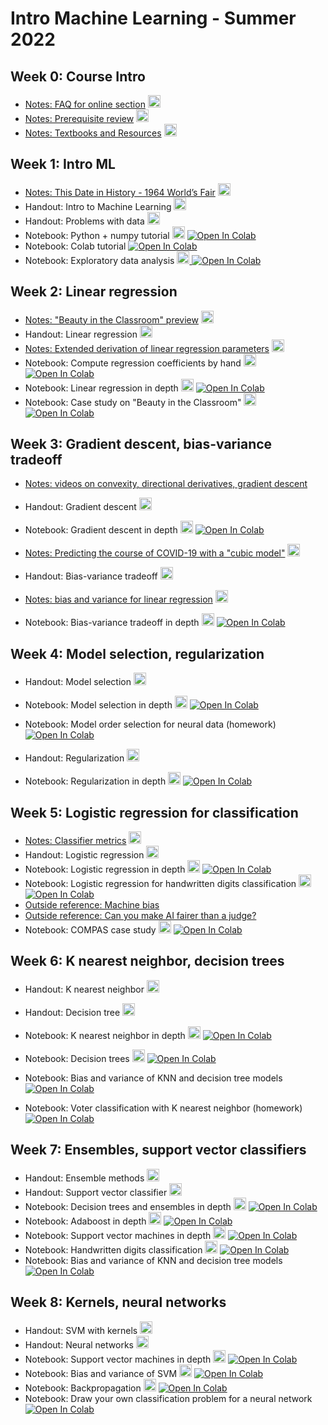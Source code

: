# Intro Machine Learning - Summer 2022


## Week 0: Course Intro

* [Notes: FAQ for online section](notes/0-online-faq) <a href="notes/0-online-faq.pdf"><img src="/intro-ml-tss21/pdf.svg" alt="PDF" height="20px"></a>
* [Notes: Prerequisite review](notes/0-prerequisite-review) <a href="notes/0-prerequisite-review.pdf"><img src="/intro-ml-tss21/pdf.svg" alt="PDF" height="20px"></a>
* [Notes: Textbooks and Resources](notes/0-books) <a href="notes/0-books.pdf"><img src="/intro-ml-tss21/pdf.svg" alt="PDF" height="20px"></a>


## Week 1: Intro ML

* [Notes: This Date in History - 1964 World’s Fair](notes/1-handwritten-digits) <a href="notes/1-handwritten-digits.pdf"><img src="/intro-ml-tss21/pdf.svg" alt="PDF" height="20px"></a>
* Handout: Intro to Machine Learning <a href="slides/1-intro-ml.pdf"><img src="/intro-ml-tss21/pdf.svg" alt="PDF" height="20px"></a>
* Handout: Problems with data <a href="slides/1-explore-data.pdf"><img src="/intro-ml-tss21/pdf.svg" alt="PDF" height="20px"></a>
* Notebook: Python + numpy tutorial <a href="https://github.com/ffund/ml-notebooks/raw/master/notebooks/1-python-numpy-tutorial.pdf"><img src="/intro-ml-tss21/pdf.svg" alt="PDF" height="20px"></a>  [![Open In Colab](https://colab.research.google.com/assets/colab-badge.svg)](https://colab.research.google.com/github/ffund/ml-notebooks/blob/master/notebooks/1-python-numpy-tutorial.ipynb)
* Notebook: Colab tutorial [![Open In Colab](https://colab.research.google.com/assets/colab-badge.svg)](https://colab.research.google.com/github/ffund/ml-notebooks/blob/master/notebooks/1-colab-tour.ipynb)
* Notebook: Exploratory data analysis <a href="https://github.com/ffund/ml-notebooks/raw/master/notebooks/1-exploratory-data-analysis.pdf"><img src="/intro-ml-tss21/pdf.svg" alt="PDF" height="20px"> [![Open In Colab](https://colab.research.google.com/assets/colab-badge.svg)](https://colab.research.google.com/github/ffund/ml-notebooks/blob/master/notebooks/1-exploratory-data-analysis.ipynb)


## Week 2: Linear regression

* [Notes: "Beauty in the Classroom" preview](notes/2-beauty-classroom-case-study) <a href="notes/2-beauty-classroom-case-study.pdf"><img src="/intro-ml-tss21/pdf.svg" alt="PDF" height="20px"></a>
* Handout: Linear regression <a href="slides/2-linear.pdf"><img src="/intro-ml-tss21/pdf.svg" alt="PDF" height="20px"></a>
* [Notes: Extended derivation of linear regression parameters](notes/2-linear-extended-derivation) <a href="notes/2-linear-extended-derivation.pdf"><img src="/intro-ml-tss21/pdf.svg" alt="PDF" height="20px"></a>
* Notebook: Compute regression coefficients by hand <a href="https://github.com/ffund/ml-notebooks/raw/master/notebooks/2-compute-by-hand.pdf"><img src="/intro-ml-tss21/pdf.svg" alt="PDF" height="20px"></a> [![Open In Colab](https://colab.research.google.com/assets/colab-badge.svg)](https://colab.research.google.com/github/ffund/ml-notebooks/blob/master/notebooks/2-compute-by-hand.ipynb)
* Notebook: Linear regression in depth <a href="https://github.com/ffund/ml-notebooks/raw/master/notebooks/2-linear-regression-deep-dive.pdf"><img src="/intro-ml-tss21/pdf.svg" alt="PDF" height="20px"></a>  [![Open In Colab](https://colab.research.google.com/assets/colab-badge.svg)](https://colab.research.google.com/github/ffund/ml-notebooks/blob/master/notebooks/2-linear-regression-deep-dive.ipynb)
* Notebook: Case study on "Beauty in the Classroom" <a href="https://github.com/ffund/ml-notebooks/raw/master/notebooks/2-linear-regression-case-study.pdf"><img src="/intro-ml-tss21/pdf.svg" alt="PDF" height="20px"></a>  [![Open In Colab](https://colab.research.google.com/assets/colab-badge.svg)](https://colab.research.google.com/github/ffund/ml-notebooks/blob/master/notebooks/2-linear-regression-case-study.ipynb)

## Week 3: Gradient descent, bias-variance tradeoff

* [Notes: videos on convexity, directional derivatives, gradient descent](notes/2-gd-background-videos)
* Handout: Gradient descent <a href="slides/3-gradient-descent.pdf"><img src="/intro-ml-tss21/pdf.svg" alt="PDF" height="20px"></a>
* Notebook: Gradient descent in depth <a href="https://github.com/ffund/ml-notebooks/raw/master/notebooks/3-gradient-descent-deep-dive.pdf"><img src="/intro-ml-tss21/pdf.svg" alt="PDF" height="20px"></a>  [![Open In Colab](https://colab.research.google.com/assets/colab-badge.svg)](https://colab.research.google.com/github/ffund/ml-notebooks/blob/master/notebooks/3-gradient-descent-deep-dive.ipynb)


* [Notes: Predicting the course of COVID-19 with a "cubic model"](notes/3-cubic-model) <a href="notes/3-cubic-model.pdf"><img src="/intro-ml-tss21/pdf.svg" alt="PDF" height="20px"></a>
* Handout: Bias-variance tradeoff <a href="slides/3-bias-variance-tradeoff.pdf"><img src="/intro-ml-tss21/pdf.svg" alt="PDF" height="20px"></a>
* [Notes: bias and variance for linear regression](notes/3-linear-regression-bias-variance)  <a href="notes/3-linear-regression-bias-variance.pdf"><img src="/intro-ml-tss21/pdf.svg" alt="PDF" height="20px"></a>
* Notebook: Bias-variance tradeoff in depth <a href="https://github.com/ffund/ml-notebooks/raw/master/notebooks/3-bias-variance-deep-dive.pdf"><img src="/intro-ml-tss21/pdf.svg" alt="PDF" height="20px"></a>  [![Open In Colab](https://colab.research.google.com/assets/colab-badge.svg)](https://colab.research.google.com/github/ffund/ml-notebooks/blob/master/notebooks/3-bias-variance-deep-dive.ipynb)


## Week 4: Model selection, regularization

* Handout: Model selection <a href="slides/4-model-order.pdf"><img src="/intro-ml-tss21/pdf.svg" alt="PDF" height="20px"></a>
* Notebook: Model selection in depth <a href="https://github.com/ffund/ml-notebooks/raw/master/notebooks/4-model-selection.pdf"><img src="/intro-ml-tss21/pdf.svg" alt="PDF" height="20px"></a>  [![Open In Colab](https://colab.research.google.com/assets/colab-badge.svg)](https://colab.research.google.com/github/ffund/ml-notebooks/blob/master/notebooks/4-model-selection.ipynb)
* Notebook: Model order selection for neural data (homework)  [![Open In Colab](https://colab.research.google.com/assets/colab-badge.svg)](https://colab.research.google.com/github/ffund/ml-notebooks/blob/master/notebooks/4-neural-model-selection-hw.ipynb)

* Handout: Regularization <a href="slides/4-regularization.pdf"><img src="/intro-ml-tss21/pdf.svg" alt="PDF" height="20px"></a>
* Notebook: Regularization in depth <a href="https://github.com/ffund/ml-notebooks/raw/master/notebooks/4-regularization-deep-dive.pdf"><img src="/intro-ml-tss21/pdf.svg" alt="PDF" height="20px"></a>  [![Open In Colab](https://colab.research.google.com/assets/colab-badge.svg)](https://colab.research.google.com/github/ffund/ml-notebooks/blob/master/notebooks/4-regularization-deep-dive.ipynb)

## Week 5: Logistic regression for classification

* [Notes: Classifier metrics](notes/5-classifier-metrics.html) <a href="notes/5-classifier-metrics.pdf"><img src="/intro-ml-tss21/pdf.svg" alt="PDF" height="20px"></a>
* Handout: Logistic regression <a href="slides/5-logistic-regression.pdf"><img src="/intro-ml-tss21/pdf.svg" alt="PDF" height="20px"></a>
* Notebook: Logistic regression in depth <a href="https://github.com/ffund/ml-notebooks/raw/master/notebooks/5-logistic-regression-in-depth.pdf"><img src="/intro-ml-tss21/pdf.svg" alt="PDF" height="20px"></a>  [![Open In Colab](https://colab.research.google.com/assets/colab-badge.svg)](https://colab.research.google.com/github/ffund/ml-notebooks/blob/master/notebooks/5-logistic-regression-in-depth.ipynb)
* Notebook: Logistic regression for handwritten digits classification <a href="https://github.com/ffund/ml-notebooks/raw/master/notebooks/5-logistic-regression-digits.pdf"><img src="/intro-ml-tss21/pdf.svg" alt="PDF" height="20px"></a>  [![Open In Colab](https://colab.research.google.com/assets/colab-badge.svg)](https://colab.research.google.com/github/ffund/ml-notebooks/blob/master/notebooks/5-logistic-regression-digits.ipynb)
* [Outside reference: Machine bias](https://www.propublica.org/article/machine-bias-risk-assessments-in-criminal-sentencing)
* [Outside reference: Can you make AI fairer than a judge?](https://www.technologyreview.com/2019/10/17/75285/ai-fairer-than-judge-criminal-risk-assessment-algorithm/)
* Notebook: COMPAS case study <a href="https://github.com/ffund/ml-notebooks/raw/master/notebooks/5-compas-case-study.pdf"><img src="/intro-ml-tss21/pdf.svg" alt="PDF" height="20px"></a>  [![Open In Colab](https://colab.research.google.com/assets/colab-badge.svg)](https://colab.research.google.com/github/ffund/ml-notebooks/blob/master/notebooks/5-compas-case-study.ipynb)

## Week 6: K nearest neighbor, decision trees

* Handout: K nearest neighbor <a href="slides/6-knn.pdf"><img src="/intro-ml-tss21/pdf.svg" alt="PDF" height="20px"></a>
* Handout: Decision tree <a href="slides/6-tree.pdf"><img src="/intro-ml-tss21/pdf.svg" alt="PDF" height="20px"></a>
* Notebook: K nearest neighbor in depth <a href="https://github.com/ffund/ml-notebooks/raw/master/notebooks/6-k-nearest-neighbors-in-depth.pdf"><img src="/intro-ml-tss21/pdf.svg" alt="PDF" height="20px"></a>  [![Open In Colab](https://colab.research.google.com/assets/colab-badge.svg)](https://colab.research.google.com/github/ffund/ml-notebooks/blob/master/notebooks/6-k-nearest-neighbors-in-depth.ipynb)
* Notebook: Decision trees <a href="https://github.com/ffund/ml-notebooks/raw/master/notebooks/6-decision-trees.pdf"><img src="/intro-ml-tss21/pdf.svg" alt="PDF" height="20px"></a>  [![Open In Colab](https://colab.research.google.com/assets/colab-badge.svg)](https://colab.research.google.com/github/ffund/ml-notebooks/blob/master/notebooks/6-decision-trees.ipynb)
* Notebook: Bias and variance of KNN and decision tree models [![Open In Colab](https://colab.research.google.com/assets/colab-badge.svg)](https://colab.research.google.com/github/ffund/ml-notebooks/blob/master/notebooks/6-knn-tree-bias-variance.ipynb)

* Notebook: Voter classification with K nearest neighbor (homework)  [![Open In Colab](https://colab.research.google.com/assets/colab-badge.svg)](https://colab.research.google.com/github/ffund/ml-notebooks/blob/master/notebooks/6-knn-voter-classification-hw.ipynb)

## Week 7: Ensembles, support vector classifiers

* Handout: Ensemble methods <a href="slides/7-ensemble.pdf"><img src="/intro-ml-tss21/pdf.svg" alt="PDF" height="20px"></a>
* Handout: Support vector classifier <a href="slides/7-svm.pdf"><img src="/intro-ml-tss21/pdf.svg" alt="PDF" height="20px"></a>
* Notebook: Decision trees and ensembles in depth <a href="https://github.com/ffund/ml-notebooks/raw/master/notebooks//7-trees-ensembles-in-depth.pdf"><img src="/intro-ml-tss21/pdf.svg" alt="PDF" height="20px"></a>  [![Open In Colab](https://colab.research.google.com/assets/colab-badge.svg)](https://colab.research.google.com/github/ffund/ml-notebooks/blob/master/notebooks/7-trees-ensembles-in-depth.ipynb)
* Notebook: Adaboost in depth <a href="https://github.com/ffund/ml-notebooks/raw/master/notebooks/7-demo-adaboost.pdf"><img src="/intro-ml-tss21/pdf.svg" alt="PDF" height="20px"></a>  [![Open In Colab](https://colab.research.google.com/assets/colab-badge.svg)](https://colab.research.google.com/github/ffund/ml-notebooks/blob/master/notebooks/7-demo-adaboost.ipynb)
* Notebook: Support vector machines in depth <a href="https://github.com/ffund/ml-notebooks/raw/master/notebooks/7-svm-pre-kernel.pdf"><img src="/intro-ml-tss21/pdf.svg" alt="PDF" height="20px"></a>  [![Open In Colab](https://colab.research.google.com/assets/colab-badge.svg)](https://colab.research.google.com/github/ffund/ml-notebooks/blob/master/notebooks/7-svm-pre-kernel.ipynb)
* Notebook: Handwritten digits classification <a href="https://github.com/ffund/ml-notebooks/raw/master/notebooks/7-demo-digits-classifiers.pdf"><img src="/intro-ml-tss21/pdf.svg" alt="PDF" height="20px"></a>  [![Open In Colab](https://colab.research.google.com/assets/colab-badge.svg)](https://colab.research.google.com/github/ffund/ml-notebooks/blob/master/notebooks/7-demo-digits-classifiers.ipynb)
* Notebook: Bias and variance of KNN and decision tree models [![Open In Colab](https://colab.research.google.com/assets/colab-badge.svg)](https://colab.research.google.com/github/ffund/ml-notebooks/blob/master/notebooks/7-knn-tree-bias-variance.ipynb)


## Week 8: Kernels, neural networks

* Handout: SVM with kernels <a href="slides/8-svm-kernel.pdf"><img src="/intro-ml-tss21/pdf.svg" alt="PDF" height="20px"></a>
* Handout: Neural networks <a href="slides/8-neural.pdf"><img src="/intro-ml-tss21/pdf.svg" alt="PDF" height="20px"></a>
* Notebook: Support vector machines in depth <a href="https://github.com/ffund/ml-notebooks/raw/master/notebooks/8-svm-with-kernel.pdf"><img src="/intro-ml-tss21/pdf.svg" alt="PDF" height="20px"></a>  [![Open In Colab](https://colab.research.google.com/assets/colab-badge.svg)](https://colab.research.google.com/github/ffund/ml-notebooks/blob/master/notebooks/8-svm-with-kernel.ipynb)
* Notebook: Bias and variance of SVM <a href="https://github.com/ffund/ml-notebooks/raw/master/notebooks/8-svm-bias-variance.pdf"><img src="/intro-ml-tss21/pdf.svg" alt="PDF" height="20px"></a>  [![Open In Colab](https://colab.research.google.com/assets/colab-badge.svg)](https://colab.research.google.com/github/ffund/ml-notebooks/blob/master/notebooks/8-svm-bias-variance.ipynb)
* Notebook: Backpropagation <a href="https://github.com/ffund/ml-notebooks/raw/master/notebooks/8-demo-backprop.pdf"><img src="/intro-ml-tss21/pdf.svg" alt="PDF" height="20px"></a>  [![Open In Colab](https://colab.research.google.com/assets/colab-badge.svg)](https://colab.research.google.com/github/ffund/ml-notebooks/blob/master/notebooks/8-demo-backprop.ipynb)
* Notebook: Draw your own classification problem for a neural network [![Open In Colab](https://colab.research.google.com/assets/colab-badge.svg)](https://colab.research.google.com/github/ffund/ml-notebooks/blob/master/notebooks/8-neural-net-demo-draw.ipynb)
